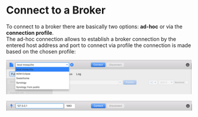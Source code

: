 # Connect to a Broker

To connect to a broker there are basically two options: **ad-hoc** or via the **connection profile**.  
The ad-hoc connection allows to establish a broker connection by the entered host address and port to connect via profile the connection is made based on the chosen profile:

![](mqttfx_connect_profile.png)

![](mqttfx_connect_ad-hoc.png)

